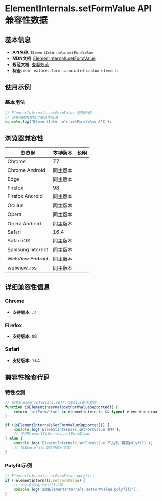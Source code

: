 # ElementInternals.setFormValue API 兼容性数据

## 基本信息

- **API名称**: `ElementInternals.setFormValue`
- **MDN文档**: [ElementInternals.setFormValue](https://developer.mozilla.org/docs/Web/API/ElementInternals/setFormValue)
- **规范文档**: [查看规范](https://html.spec.whatwg.org/multipage/custom-elements.html#dom-elementinternals-setformvalue)
- **标签**: `web-features:form-associated-custom-elements`

## 使用示例

### 基本用法

```javascript
// ElementInternals.setFormValue 使用示例
// 请查阅MDN文档了解具体用法
console.log('ElementInternals.setFormValue API');
```

## 浏览器兼容性

| 浏览器 | 支持版本 | 说明 |
|--------|----------|------|
| Chrome | 77 |  |
| Chrome Android | 同主版本 |  |
| Edge | 同主版本 |  |
| Firefox | 98 |  |
| Firefox Android | 同主版本 |  |
| Oculus | 同主版本 |  |
| Opera | 同主版本 |  |
| Opera Android | 同主版本 |  |
| Safari | 16.4 |  |
| Safari iOS | 同主版本 |  |
| Samsung Internet | 同主版本 |  |
| WebView Android | 同主版本 |  |
| webview_ios | 同主版本 |  |

## 详细兼容性信息

### Chrome

- **支持版本**: 77

### Firefox

- **支持版本**: 98

### Safari

- **支持版本**: 16.4

## 兼容性检查代码

### 特性检测

```javascript
// 检查ElementInternals.setFormValue是否支持
function isElementInternalsSetFormValueSupported() {
    return 'setFormValue' in elementinternals && typeof elementinternals.setFormValue === 'function';
}

if (isElementInternalsSetFormValueSupported()) {
    console.log('ElementInternals.setFormValue 支持');
    // 使用ElementInternals.setFormValue
} else {
    console.log('ElementInternals.setFormValue 不支持，需要polyfill');
    // 加载polyfill或使用替代方案
}
```

### Polyfill示例

```javascript
// ElementInternals.setFormValue polyfill
if (!elementinternals.setFormValue) {
    // 在这里添加polyfill实现
    console.log('加载ElementInternals.setFormValue polyfill');
}
```


